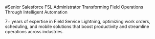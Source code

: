 #Senior Salesforce FSL Administrator
Transforming Field Operations Through Intelligent Automation

7+ years of expertise in Field Service Lightning, optimizing work orders, scheduling, and mobile solutions that boost productivity and streamline operations across industries.
